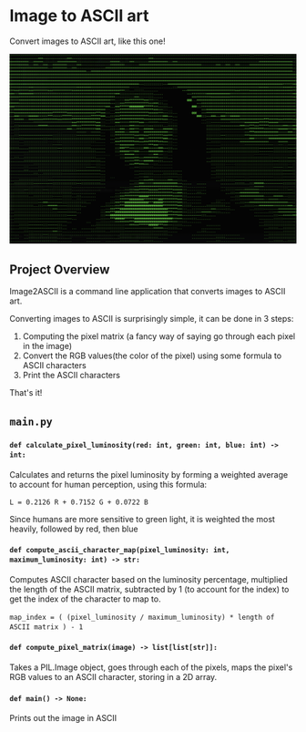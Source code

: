 # Image to ASCII art
Convert images to ASCII art, like this one!

![La Joconde (Mona Lisa) in ASCII](images/the_mona_lisa_in_ASCII.png)

## Project Overview
Image2ASCII is a command line application that converts images to ASCII art.

Converting images to ASCII is surprisingly simple, it can be done in 3 steps:
1. Computing the pixel matrix (a fancy way of saying go through each pixel in the image)
2. Convert the RGB values(the color of the pixel) using some formula to ASCII characters
3. Print the ASCII characters

That's it!

## `main.py`

#### `def calculate_pixel_luminosity(red: int, green: int, blue: int) -> int:`
Calculates and returns the pixel luminosity by forming a weighted average to account for
human perception, using this formula:

    L = 0.2126 R + 0.7152 G + 0.0722 B

Since humans are more sensitive to green light, it is weighted the most heavily, followed
by red, then blue

#### `def compute_ascii_character_map(pixel_luminosity: int, maximum_luminosity: int) -> str:`
Computes ASCII character based on the luminosity percentage, multiplied the length of the
ASCII matrix, subtracted by 1 (to account for the index) to get the index of the character
to map to.

`map_index = ( (pixel_luminosity / maximum_luminosity) * length of ASCII matrix ) - 1`

#### `def compute_pixel_matrix(image) -> list[list[str]]:`
Takes a PIL.Image object, goes through each of the pixels, maps the pixel's RGB values to
an ASCII character, storing in a 2D array.

#### `def main() -> None:`
Prints out the image in ASCII